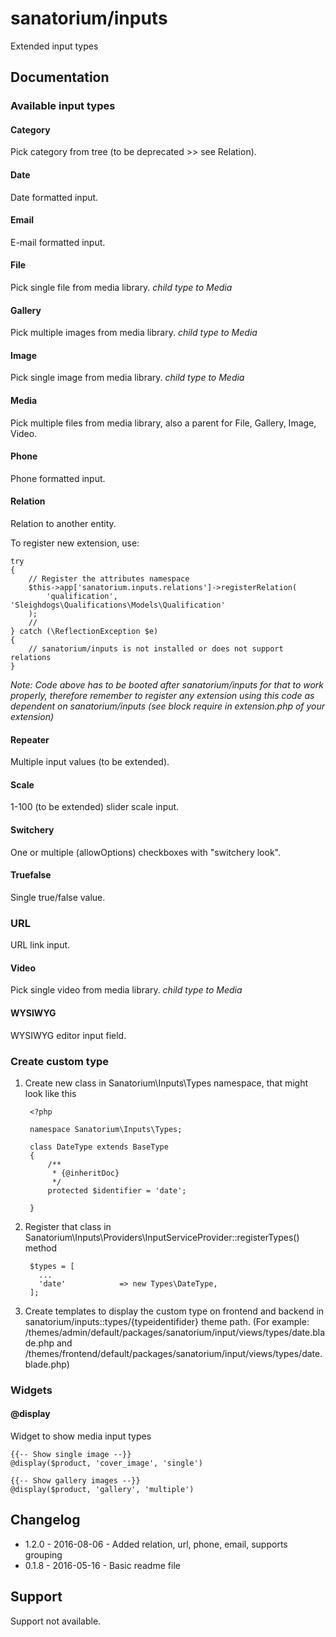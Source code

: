 # sanatorium/inputs

Extended input types

## Documentation

### Available input types

#### Category

Pick category from tree (to be deprecated >> see Relation).

#### Date

Date formatted input.

#### Email

E-mail formatted input.

#### File

Pick single file from media library.
*child type to Media*

#### Gallery

Pick multiple images from media library.
*child type to Media*

#### Image

Pick single image from media library.
*child type to Media*

#### Media

Pick multiple files from media library, also a parent for File, Gallery, Image, Video.

#### Phone

Phone formatted input.

#### Relation

Relation to another entity.

To register new extension, use:

    try
    {
        // Register the attributes namespace
        $this->app['sanatorium.inputs.relations']->registerRelation(
            'qualification', 'Sleighdogs\Qualifications\Models\Qualification'
        );
        //
    } catch (\ReflectionException $e)
    {
        // sanatorium/inputs is not installed or does not support relations
    }

*Note: Code above has to be booted after sanatorium/inputs for that to work properly, therefore remember to register any extension using this code as dependent on sanatorium/inputs (see block require in extension.php of your extension)*

#### Repeater

Multiple input values (to be extended).

#### Scale

1-100 (to be extended) slider scale input.

#### Switchery

One or multiple (allowOptions) checkboxes with "switchery look".

#### Truefalse

Single true/false value.

### URL

URL link input.

#### Video

Pick single video from media library.
*child type to Media*

#### WYSIWYG

WYSIWYG editor input field.

### Create custom type

1. Create new class in Sanatorium\Inputs\Types namespace, that might look like this

        <?php

        namespace Sanatorium\Inputs\Types;

        class DateType extends BaseType
        {
            /**
             * {@inheritDoc}
             */
            protected $identifier = 'date';

        }

2. Register that class in Sanatorium\Inputs\Providers\InputServiceProvider::registerTypes() method

        $types = [
          ...
          'date'		 	=> new Types\DateType,
        ];

3. Create templates to display the custom type on frontend and backend in sanatorium/inputs::types/{typeidentifider} theme path. (For example: /themes/admin/default/packages/sanatorium/input/views/types/date.blade.php and /themes/frontend/default/packages/sanatorium/input/views/types/date.blade.php)

### Widgets

#### @display

Widget to show media input types

    {{-- Show single image --}}
    @display($product, 'cover_image', 'single')

    {{-- Show gallery images --}}
    @display($product, 'gallery', 'multiple')

## Changelog

- 1.2.0 - 2016-08-06 - Added relation, url, phone, email, supports grouping
- 0.1.8 - 2016-05-16 - Basic readme file

## Support

Support not available.